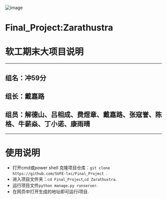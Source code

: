 ![image](https://user-images.githubusercontent.com/90239362/202971828-af3f23d8-adf6-4f96-8867-3dc0add888fe.png)
# Final_Project:Zarathustra

# 软工期末大项目说明
---
## 组名：冲59分
## 组长：戴嘉路
## 组员：解德山、吕相成、费煜章、戴嘉路、张寇誉、陈格、牛薪焱、丁小诺、康雨晴
---
# 使用说明
- 打开cmd或power shell 克隆项目仓库：`git clone https://github.com/SUFE-lxc/Final_Project `.
- 进入项目文件夹：`cd Final_Project`,`cd Zarathustra`.
- 运行项目文件`python manage.py runserver`.
- 在网页中打开生成的地址即可运行i项目.

